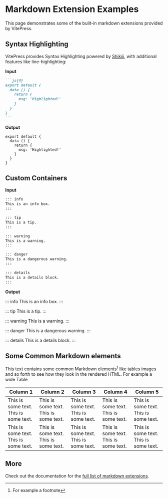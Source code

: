 # Markdown Extension Examples

This page demonstrates some of the built-in markdown extensions provided by VitePress.

## Syntax Highlighting

VitePress provides Syntax Highlighting powered by [Shikiji](https://github.com/antfu/shikiji), with additional features like line-highlighting:

**Input**

````md
```js{4}
export default {
  data () {
    return {
      msg: 'Highlighted!'
    }
  }
}
```
````

**Output**

```js{4}
export default {
  data () {
    return {
      msg: 'Highlighted!'
    }
  }
}
```

## Custom Containers

**Input**

```md
::: info
This is an info box.
:::

::: tip
This is a tip.
:::

::: warning
This is a warning.
:::

::: danger
This is a dangerous warning.
:::

::: details
This is a details block.
:::
```

**Output**

::: info
This is an info box.
:::

::: tip
This is a tip.
:::

::: warning
This is a warning.
:::

::: danger
This is a dangerous warning.
:::

::: details
This is a details block.
:::

## Some Common Markdown elements

This text contains some common Markdown elements[^1] like tables images and so forth to see how they look in the rendered HTML. For example a wide Table

| **Column 1**                          | **Column 2**                          | **Column 3**                          | **Column 4**                          | **Column 5**                          |
| ------------------                    | ------------------                    | ------------------                    | ------------------                    | ------------------                    |
| This is some text. This is some text. | This is some text. This is some text. | This is some text. This is some text. | This is some text. This is some text. | This is some text. This is some text. |
| This is some text. This is some text. | This is some text. This is some text. | This is some text. This is some text. | This is some text. This is some text. | This is some text. This is some text. |


[^1]: For example a footnote


## More

Check out the documentation for the [full list of markdown extensions](https://vitepress.dev/guide/markdown).
